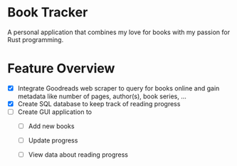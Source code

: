 # Book Tracker
A personal application that combines my love for books with my passion for Rust programming. 

# Feature Overview
- [x] Integrate Goodreads web scraper to query for books online and gain metadata like number of pages, author(s), book series, ...
- [x] Create SQL database to keep track of reading progress
- [ ] Create GUI application to
  - [ ] Add new books
  - [ ] Update progress
  - [ ] View data about reading progress

